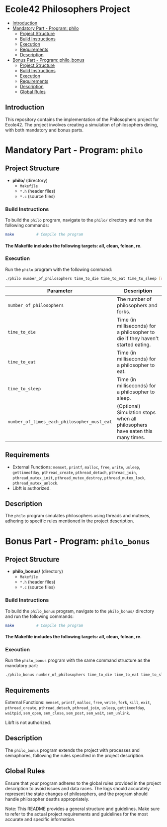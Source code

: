 # Ecole42 Philosophers Project

- [Introduction](#introduction)
- [Mandatory Part - Program: philo](#mandatory-part---program-philo)
  - [Project Structure](#project-structure)
  - [Build Instructions](#build-instructions)
  - [Execution](#execution)
  - [Requirements](#requirements)
  - [Description](#description)
- [Bonus Part - Program: philo_bonus](#bonus-part---program-philo_bonus)
  - [Project Structure](#project-structure-1)
  - [Build Instructions](#build-instructions-1)
  - [Execution](#execution-1)
  - [Requirements](#requirements-1)
  - [Description](#description-1)
  - [Global Rules](#global-rules)


## Introduction

This repository contains the implementation of the Philosophers project for Ecole42. The project involves creating a simulation of philosophers dining, with both mandatory and bonus parts.

# Mandatory Part - Program: `philo`

## Project Structure

- **philo/** (directory)
  - `Makefile`
  - `*.h` (header files)
  - `*.c` (source files)

### Build Instructions

To build the `philo` program, navigate to the `philo/` directory and run the following commands:

```bash
make          # Compile the program
```
#### The Makefile includes the following targets: all, clean, fclean, re.

### Execution

Run the `philo` program with the following command:
```bash
./philo number_of_philosophers time_to_die time_to_eat time_to_sleep [number_of_times_each_philosopher_must_eat]
```
| Parameter                                      | Description                                                                |
| ---------------------------------------------- | -------------------------------------------------------------------------- |
| `number_of_philosophers`                       | The number of philosophers and forks.                                      |
| `time_to_die`                                  | Time (in milliseconds) for a philosopher to die if they haven't started eating.|
| `time_to_eat`                                  | Time (in milliseconds) for a philosopher to eat.                           |
| `time_to_sleep`                                | Time (in milliseconds) for a philosopher to sleep.                         |
| `number_of_times_each_philosopher_must_eat`    | (Optional) Simulation stops when all philosophers have eaten this many times.|

## Requirements

- External Functions: `memset`, `printf`, `malloc`, `free`, `write`, `usleep`, `gettimeofday`, `pthread_create`, `pthread_detach`, `pthread_join`, `pthread_mutex_init`, `pthread_mutex_destroy`, `pthread_mutex_lock`, `pthread_mutex_unlock`.
- Libft is authorized.

## Description

The `philo` program simulates philosophers using threads and mutexes, adhering to specific rules mentioned in the project description.

# Bonus Part - Program: `philo_bonus`

## Project Structure

- **philo_bonus/** (directory)
  - `Makefile`
  - `*.h` (header files)
  - `*.c` (source files)

### Build Instructions

To build the `philo_bonus` program, navigate to the `philo_bonus/` directory and run the following commands:

```bash
make          # Compile the program
```
#### The Makefile includes the following targets: all, clean, fclean, re.

### Execution

Run the `philo_bonus` program with the same command structure as the mandatory part:

```bash
./philo_bonus number_of_philosophers time_to_die time_to_eat time_to_sleep [number_of_times_each_philosopher_must_eat]
```

## Requirements

External Functions: `memset`, `printf`, `malloc`, `free`, `write`, `fork`, `kill`, `exit`, `pthread_create`, `pthread_detach`, `pthread_join`, `usleep`, `gettimeofday`, `waitpid`, `sem_open`, `sem_close`, `sem_post`, `sem_wait`, `sem_unlink`.

Libft is not authorized.

## Description

The `philo_bonus` program extends the project with processes and semaphores, following the rules specified in the project description.

## Global Rules

Ensure that your program adheres to the global rules provided in the project description to avoid issues and data races. The logs should accurately represent the state changes of philosophers, and the program should handle philosopher deaths appropriately.

Note: This README provides a general structure and guidelines. Make sure to refer to the actual project requirements and guidelines for the most accurate and specific information.


